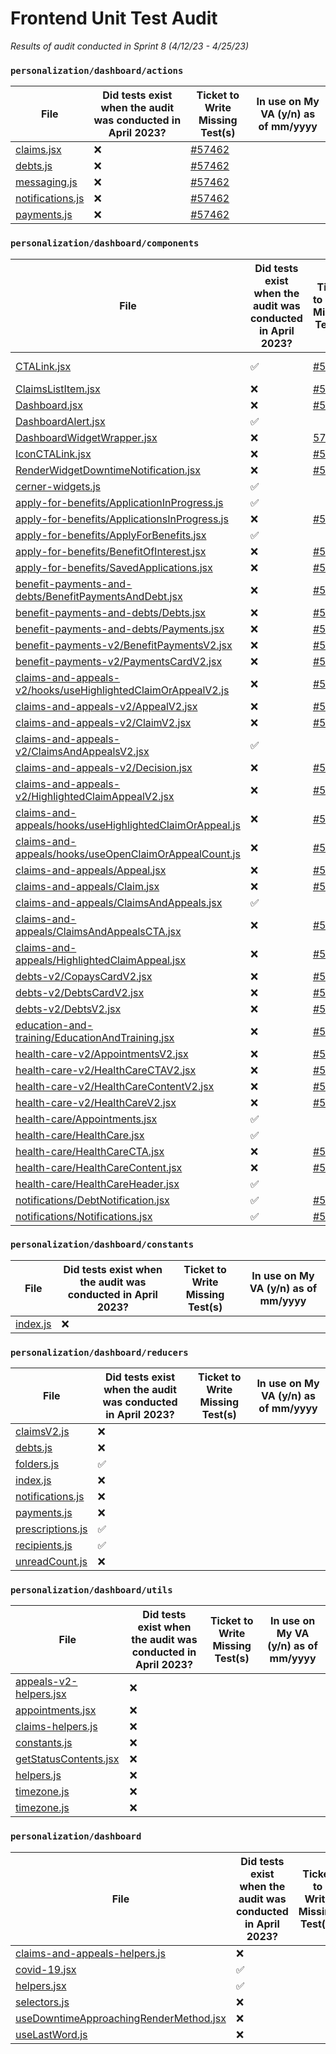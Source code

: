 # Frontend Unit Test Audit
_Results of audit conducted in Sprint 8 (4/12/23 - 4/25/23)_

### `personalization/dashboard/actions`

| File | Did tests exist when the audit was conducted in April 2023? | Ticket to Write Missing Test(s)| In use on My VA (y/n) as of mm/yyyy|
| -- | -- | --| --|
| [claims.jsx](https://github.com/department-of-veterans-affairs/vets-website/blob/main/src/applications/personalization/dashboard/actions/claims.jsx) | ❌ | [#57462](https://github.com/department-of-veterans-affairs/va.gov-team/issues/57462)| |
| [debts.js](https://github.com/department-of-veterans-affairs/vets-website/blob/main/src/applications/personalization/dashboard/actions/debts.js) | ❌ | [#57462](https://github.com/department-of-veterans-affairs/va.gov-team/issues/57462)| |
| [messaging.js](https://github.com/department-of-veterans-affairs/vets-website/blob/main/src/applications/personalization/dashboard/actions/messaging.js) | ❌ | [#57462](https://github.com/department-of-veterans-affairs/va.gov-team/issues/57462)| |
| [notifications.js](https://github.com/department-of-veterans-affairs/vets-website/blob/main/src/applications/personalization/dashboard/actions/notifications.js) | ❌ | [#57462](https://github.com/department-of-veterans-affairs/va.gov-team/issues/57462)| |
| [payments.js](https://github.com/department-of-veterans-affairs/vets-website/blob/main/src/applications/personalization/dashboard/actions/payments.js) | ❌ | [#57462](https://github.com/department-of-veterans-affairs/va.gov-team/issues/57462)| |

### `personalization/dashboard/components`

| File | Did tests exist when the audit was conducted in April 2023? | Ticket to Write Missing Test(s) | In use on My VA (y/n) as of mm/yyyy|
| -- | -- | -- | --|
| [CTALink.jsx](https://github.com/department-of-veterans-affairs/vets-website/blob/main/src/applications/personalization/dashboard/components/CTALink.jsx) | ✅ | [#57466](https://github.com/department-of-veterans-affairs/va.gov-team/issues/57466)|  y - 05/2023  |
| [ClaimsListItem.jsx](https://github.com/department-of-veterans-affairs/vets-website/blob/main/src/applications/personalization/dashboard/components/ClaimsListItem.jsx) | ❌ | [#57468](https://github.com/department-of-veterans-affairs/va.gov-team/issues/57468)|    |
| [Dashboard.jsx](https://github.com/department-of-veterans-affairs/vets-website/blob/main/src/applications/personalization/dashboard/components/Dashboard.jsx) | ❌ | [#57470](https://github.com/department-of-veterans-affairs/va.gov-team/issues/57470)|    |
| [DashboardAlert.jsx](https://github.com/department-of-veterans-affairs/vets-website/blob/main/src/applications/personalization/dashboard/components/DashboardAlert.jsx) | ✅ |  |    |
| [DashboardWidgetWrapper.jsx](https://github.com/department-of-veterans-affairs/vets-website/blob/main/src/applications/personalization/dashboard/components/DashboardWidgetWrapper.jsx) | ❌ | [57470](https://github.com/department-of-veterans-affairs/va.gov-team/issues/57470) |    |
| [IconCTALink.jsx](https://github.com/department-of-veterans-affairs/vets-website/blob/main/src/applications/personalization/dashboard/components/IconCTALink.jsx) | ❌ | [#57471](https://github.com/department-of-veterans-affairs/va.gov-team/issues/57471)    |    |
| [RenderWidgetDowntimeNotification.jsx](https://github.com/department-of-veterans-affairs/vets-website/blob/main/src/applications/personalization/dashboard/components/RenderWidgetDowntimeNotification.jsx) | ❌ | [#57472](https://github.com/department-of-veterans-affairs/va.gov-team/issues/57472)   |
| [cerner-widgets.js](https://github.com/department-of-veterans-affairs/vets-website/blob/main/src/applications/personalization/dashboard/components/cerner-widgets.js) | ✅ |    |    |
| [apply-for-benefits/ApplicationInProgress.js](https://github.com/department-of-veterans-affairs/vets-website/blob/main/src/applications/personalization/dashboard/components/apply-for-benefits/ApplicationInProgress.jsx) | ✅ |    |    |
| [apply-for-benefits/ApplicationsInProgress.js](https://github.com/department-of-veterans-affairs/vets-website/blob/main/src/applications/personalization/dashboard/components/apply-for-benefits/ApplicationsInProgress.jsx) | ❌ | [#57474](https://github.com/department-of-veterans-affairs/va.gov-team/issues/57474)|    |
| [apply-for-benefits/ApplyForBenefits.jsx](https://github.com/department-of-veterans-affairs/vets-website/blob/main/src/applications/personalization/dashboard/components/apply-for-benefits/ApplyForBenefits.jsx) | ✅ |    |
| [apply-for-benefits/BenefitOfInterest.jsx](https://github.com/department-of-veterans-affairs/vets-website/blob/main/src/applications/personalization/dashboard/components/apply-for-benefits/BenefitOfInterest.jsx) | ❌ | [#57474](https://github.com/department-of-veterans-affairs/va.gov-team/issues/57474)|    |
| [apply-for-benefits/SavedApplications.jsx](https://github.com/department-of-veterans-affairs/vets-website/blob/main/src/applications/personalization/dashboard/components/apply-for-benefits/SavedApplications.jsx) | ❌ | [#57474](https://github.com/department-of-veterans-affairs/va.gov-team/issues/57474)|    |
| [benefit-payments-and-debts/BenefitPaymentsAndDebt.jsx](https://github.com/department-of-veterans-affairs/vets-website/blob/main/src/applications/personalization/dashboard/components/benefit-payments-and-debts/BenefitPaymentsAndDebt.jsx) | ❌ | [#57476](https://github.com/department-of-veterans-affairs/va.gov-team/issues/57476)|    |
| [benefit-payments-and-debts/Debts.jsx](https://github.com/department-of-veterans-affairs/vets-website/blob/main/src/applications/personalization/dashboard/components/benefit-payments-and-debts/Debts.jsx) | ❌ | [#57476](https://github.com/department-of-veterans-affairs/va.gov-team/issues/57476)|    |
| [benefit-payments-and-debts/Payments.jsx](https://github.com/department-of-veterans-affairs/vets-website/blob/main/src/applications/personalization/dashboard/components/benefit-payments-and-debts/Payments.jsx) | ❌ | [#57476](https://github.com/department-of-veterans-affairs/va.gov-team/issues/57476)|    |
| [benefit-payments-v2/BenefitPaymentsV2.jsx](https://github.com/department-of-veterans-affairs/vets-website/blob/main/src/applications/personalization/dashboard/components/benefit-payments-v2/BenefitPaymentsV2.jsx) | ❌ | [#57476](https://github.com/department-of-veterans-affairs/va.gov-team/issues/57476)|    |
| [benefit-payments-v2/PaymentsCardV2.jsx](https://github.com/department-of-veterans-affairs/vets-website/blob/main/src/applications/personalization/dashboard/components/benefit-payments-v2/PaymentsCardV2.jsx) | ❌ | [#57476](https://github.com/department-of-veterans-affairs/va.gov-team/issues/57476)|    |
| [claims-and-appeals-v2/hooks/useHighlightedClaimOrAppealV2.js](https://github.com/department-of-veterans-affairs/vets-website/blob/main/src/applications/personalization/dashboard/components/claims-and-appeals-v2/hooks/useHighlightedClaimOrAppealV2.js) | ❌ | [#57477](https://github.com/department-of-veterans-affairs/va.gov-team/issues/57477)|    |
| [claims-and-appeals-v2/AppealV2.jsx](https://github.com/department-of-veterans-affairs/vets-website/blob/main/src/applications/personalization/dashboard/components/claims-and-appeals-v2/AppealV2.jsx) | ❌ | [#57477](https://github.com/department-of-veterans-affairs/va.gov-team/issues/57477)|    |
| [claims-and-appeals-v2/ClaimV2.jsx](https://github.com/department-of-veterans-affairs/vets-website/blob/main/src/applications/personalization/dashboard/components/claims-and-appeals-v2/ClaimV2.jsx) | ❌ | [#57477](https://github.com/department-of-veterans-affairs/va.gov-team/issues/57477)|    |
| [claims-and-appeals-v2/ClaimsAndAppealsV2.jsx](https://github.com/department-of-veterans-affairs/vets-website/blob/main/src/applications/personalization/dashboard/components/claims-and-appeals-v2/ClaimsAndAppealsV2.jsx) | ✅ |    |    |
| [claims-and-appeals-v2/Decision.jsx](https://github.com/department-of-veterans-affairs/vets-website/blob/main/src/applications/personalization/dashboard/components/claims-and-appeals-v2/Decision.jsx) | ❌ | [#57477](https://github.com/department-of-veterans-affairs/va.gov-team/issues/57477)|    |
| [claims-and-appeals-v2/HighlightedClaimAppealV2.jsx](https://github.com/department-of-veterans-affairs/vets-website/blob/main/src/applications/personalization/dashboard/components/claims-and-appeals-v2/HighlightedClaimAppealV2.jsx) | ❌ | [#57477](https://github.com/department-of-veterans-affairs/va.gov-team/issues/57477)|    |
| [claims-and-appeals/hooks/useHighlightedClaimOrAppeal.js](https://github.com/department-of-veterans-affairs/vets-website/blob/main/src/applications/personalization/dashboard/components/claims-and-appeals/hooks/useHighlightedClaimOrAppeal.js) | ❌ | [#57477](https://github.com/department-of-veterans-affairs/va.gov-team/issues/57477)|    |
| [claims-and-appeals/hooks/useOpenClaimOrAppealCount.js](https://github.com/department-of-veterans-affairs/vets-website/blob/main/src/applications/personalization/dashboard/components/claims-and-appeals/hooks/useOpenClaimOrAppealCount.js) | ❌ | [#57477](https://github.com/department-of-veterans-affairs/va.gov-team/issues/57477)|    |
| [claims-and-appeals/Appeal.jsx](https://github.com/department-of-veterans-affairs/vets-website/blob/main/src/applications/personalization/dashboard/components/claims-and-appeals/Appeal.jsx) | ❌ | [#57477](https://github.com/department-of-veterans-affairs/va.gov-team/issues/57477)|    |
| [claims-and-appeals/Claim.jsx](https://github.com/department-of-veterans-affairs/vets-website/blob/main/src/applications/personalization/dashboard/components/claims-and-appeals/Claim.jsx) | ❌ | [#57477](https://github.com/department-of-veterans-affairs/va.gov-team/issues/57477)|    |
| [claims-and-appeals/ClaimsAndAppeals.jsx](https://github.com/department-of-veterans-affairs/vets-website/blob/main/src/applications/personalization/dashboard/components/claims-and-appeals/ClaimsAndAppeals.jsx) | ✅ |    |    |
| [claims-and-appeals/ClaimsAndAppealsCTA.jsx](https://github.com/department-of-veterans-affairs/vets-website/blob/main/src/applications/personalization/dashboard/components/claims-and-appeals/ClaimsAndAppealsCTA.jsx) | ❌ | [#57477](https://github.com/department-of-veterans-affairs/va.gov-team/issues/57477)|    |
| [claims-and-appeals/HighlightedClaimAppeal.jsx](https://github.com/department-of-veterans-affairs/vets-website/blob/main/src/applications/personalization/dashboard/components/claims-and-appeals/HighlightedClaimAppeal.jsx) | ❌ | [#57477](https://github.com/department-of-veterans-affairs/va.gov-team/issues/57477)|    |
| [debts-v2/CopaysCardV2.jsx](https://github.com/department-of-veterans-affairs/vets-website/blob/main/src/applications/personalization/dashboard/components/debts-v2/CopaysCardV2.jsx) | ❌ | [#57478](https://github.com/department-of-veterans-affairs/va.gov-team/issues/57478)|    |
| [debts-v2/DebtsCardV2.jsx](https://github.com/department-of-veterans-affairs/vets-website/blob/main/src/applications/personalization/dashboard/components/debts-v2/DebtsCardV2.jsx) | ❌ | [#57478](https://github.com/department-of-veterans-affairs/va.gov-team/issues/57478)|    |
| [debts-v2/DebtsV2.jsx](https://github.com/department-of-veterans-affairs/vets-website/blob/main/src/applications/personalization/dashboard/components/debts-v2/DebtsV2.jsx) | ❌ | [#57478](https://github.com/department-of-veterans-affairs/va.gov-team/issues/57478)|    |
| [education-and-training/EducationAndTraining.jsx](https://github.com/department-of-veterans-affairs/vets-website/blob/main/src/applications/personalization/dashboard/components/education-and-training/EducationAndTraining.jsx) | ❌ | [#57479](https://github.com/department-of-veterans-affairs/va.gov-team/issues/57479)|    |
| [health-care-v2/AppointmentsV2.jsx](https://github.com/department-of-veterans-affairs/vets-website/blob/main/src/applications/personalization/dashboard/components/health-care-v2/AppointmentsV2.jsx) | ❌ | [#57480](https://github.com/department-of-veterans-affairs/va.gov-team/issues/57480)|    |
| [health-care-v2/HealthCareCTAV2.jsx](https://github.com/department-of-veterans-affairs/vets-website/blob/main/src/applications/personalization/dashboard/components/health-care-v2/HealthCareCTAV2.jsx) | ❌ | [#57480](https://github.com/department-of-veterans-affairs/va.gov-team/issues/57480)|    |
| [health-care-v2/HealthCareContentV2.jsx](https://github.com/department-of-veterans-affairs/vets-website/blob/main/src/applications/personalization/dashboard/components/health-care-v2/HealthCareContentV2.jsx) | ❌ | [#57480](https://github.com/department-of-veterans-affairs/va.gov-team/issues/57480)|    |
| [health-care-v2/HealthCareV2.jsx](https://github.com/department-of-veterans-affairs/vets-website/blob/main/src/applications/personalization/dashboard/components/health-care-v2/HealthCareV2.jsx) | ❌ | [#57480](https://github.com/department-of-veterans-affairs/va.gov-team/issues/57480)|    |
| [health-care/Appointments.jsx](https://github.com/department-of-veterans-affairs/vets-website/blob/main/src/applications/personalization/dashboard/components/health-care/Appointments.jsx) | ✅ |    |    |
| [health-care/HealthCare.jsx](https://github.com/department-of-veterans-affairs/vets-website/blob/main/src/applications/personalization/dashboard/components/health-care/HealthCare.jsx) | ✅ |    |    |
| [health-care/HealthCareCTA.jsx](https://github.com/department-of-veterans-affairs/vets-website/blob/main/src/applications/personalization/dashboard/components/health-care/HealthCareCTA.jsx) | ❌ | [#57480](https://github.com/department-of-veterans-affairs/va.gov-team/issues/57480)|    |
| [health-care/HealthCareContent.jsx](https://github.com/department-of-veterans-affairs/vets-website/blob/main/src/applications/personalization/dashboard/components/health-care/HealthCareContent.jsx) | ❌ | [#57480](https://github.com/department-of-veterans-affairs/va.gov-team/issues/57480)|    |
| [health-care/HealthCareHeader.jsx](https://github.com/department-of-veterans-affairs/vets-website/blob/main/src/applications/personalization/dashboard/components/health-care/HealthCareHeader.jsx) | ✅ |    |    |
| [notifications/DebtNotification.jsx](https://github.com/department-of-veterans-affairs/vets-website/blob/main/src/applications/personalization/dashboard/components/notifications/DebtNotification.jsx) | ✅ | [#57482](https://github.com/department-of-veterans-affairs/va.gov-team/issues/57482)|  n  |
| [notifications/Notifications.jsx](https://github.com/department-of-veterans-affairs/vets-website/blob/main/src/applications/personalization/dashboard/components/notifications/Notifications.jsx) | ✅ | [#57482](https://github.com/department-of-veterans-affairs/va.gov-team/issues/57482)|  y  |

### `personalization/dashboard/constants`

| File | Did tests exist when the audit was conducted in April 2023? | Ticket to Write Missing Test(s) | In use on My VA (y/n) as of mm/yyyy|
| -- | -- | -- | -- |
| [index.js](https://github.com/department-of-veterans-affairs/vets-website/blob/main/src/applications/personalization/dashboard/constants/index.js) | ❌ |   |   |

### `personalization/dashboard/reducers`

| File | Did tests exist when the audit was conducted in April 2023? | Ticket to Write Missing Test(s) |In use on My VA (y/n) as of mm/yyyy|
| -- | -- | -- | -- |
| [claimsV2.js](https://github.com/department-of-veterans-affairs/vets-website/blob/main/src/applications/personalization/dashboard/reducers/claimsV2.js) | ❌ |   |   |
| [debts.js](https://github.com/department-of-veterans-affairs/vets-website/blob/main/src/applications/personalization/dashboard/reducers/debts.js) | ❌ |   |   |
| [folders.js](https://github.com/department-of-veterans-affairs/vets-website/blob/main/src/applications/personalization/dashboard/reducers/folders.js) | ✅ |   |   |
| [index.js](https://github.com/department-of-veterans-affairs/vets-website/blob/main/src/applications/personalization/dashboard/reducers/index.js) | ❌ |   |   |
| [notifications.js](https://github.com/department-of-veterans-affairs/vets-website/blob/main/src/applications/personalization/dashboard/reducers/notifications.js) | ❌ |   |   |
| [payments.js](https://github.com/department-of-veterans-affairs/vets-website/blob/main/src/applications/personalization/dashboard/reducers/payments.js) | ❌ |   |   |
| [prescriptions.js](https://github.com/department-of-veterans-affairs/vets-website/blob/main/src/applications/personalization/dashboard/reducers/prescriptions.js) | ✅ |   |   |
| [recipients.js](https://github.com/department-of-veterans-affairs/vets-website/blob/main/src/applications/personalization/dashboard/reducers/recipients.js) | ✅ |   |   |
| [unreadCount.js](https://github.com/department-of-veterans-affairs/vets-website/blob/main/src/applications/personalization/dashboard/reducers/unreadCount.js) | ❌ |   |   |

### `personalization/dashboard/utils`

| File | Did tests exist when the audit was conducted in April 2023? | Ticket to Write Missing Test(s) |In use on My VA (y/n) as of mm/yyyy|
| -- | -- | -- | -- |
| [appeals-v2-helpers.jsx](https://github.com/department-of-veterans-affairs/vets-website/blob/main/src/applications/personalization/dashboard/utils/appeals-v2-helpers.jsx) | ❌ |   |   |
| [appointments.jsx](https://github.com/department-of-veterans-affairs/vets-website/blob/main/src/applications/personalization/dashboard/utils/appointments.js) | ❌ |   |   |
| [claims-helpers.js](https://github.com/department-of-veterans-affairs/vets-website/blob/main/src/applications/personalization/dashboard/utils/claims-helpers.js) | ❌ |   |   |
| [constants.js](https://github.com/department-of-veterans-affairs/vets-website/blob/main/src/applications/personalization/dashboard/utils/constants.js) | ❌ |   |   |
| [getStatusContents.jsx](https://github.com/department-of-veterans-affairs/vets-website/blob/main/src/applications/personalization/dashboard/utils/getStatusContents.jsx) | ❌ |   |   |
| [helpers.js](https://github.com/department-of-veterans-affairs/vets-website/blob/main/src/applications/personalization/dashboard/utils/helpers.js) | ❌ |   |   |
| [timezone.js](https://github.com/department-of-veterans-affairs/vets-website/blob/main/src/applications/personalization/dashboard/utils/timezone.js) | ❌ |   |   |
| [timezone.js](https://github.com/department-of-veterans-affairs/vets-website/blob/main/src/applications/personalization/dashboard/utils/timezone.js) | ❌ |   |   |


### `personalization/dashboard`

| File | Did tests exist when the audit was conducted in April 2023? | Ticket to Write Missing Test(s) |In use on My VA (y/n) as of mm/yyyy|
| -- | -- | -- | -- |
| [claims-and-appeals-helpers.js](https://github.com/department-of-veterans-affairs/vets-website/blob/main/src/applications/personalization/dashboard/claims-and-appeals-helpers.js) | ❌ |   |   |
| [covid-19.jsx](https://github.com/department-of-veterans-affairs/vets-website/blob/main/src/applications/personalization/dashboard/covid-19.jsx) | ✅ |   |   |
| [helpers.jsx](https://github.com/department-of-veterans-affairs/vets-website/blob/main/src/applications/personalization/dashboard/helpers.jsx) | ✅ |   |   |
| [selectors.js](https://github.com/department-of-veterans-affairs/vets-website/blob/main/src/applications/personalization/dashboard/selectors.js) | ❌ |   |   |
| [useDowntimeApproachingRenderMethod.jsx](https://github.com/department-of-veterans-affairs/vets-website/blob/main/src/applications/personalization/dashboard/useDowntimeApproachingRenderMethod.jsx) | ❌ |   |   |
| [useLastWord.js](https://github.com/department-of-veterans-affairs/vets-website/blob/main/src/applications/personalization/dashboard/useLastWord.js) | ❌ |   |   |
